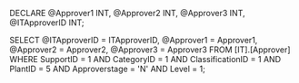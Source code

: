 DECLARE @Approver1 INT, @Approver2 INT, @Approver3 INT, @ITApproverID INT;

SELECT 
    @ITApproverID = ITApproverID, 
    @Approver1 = Approver1, 
    @Approver2 = Approver2, 
    @Approver3 = Approver3
FROM [IT].[Approver]
WHERE 
    SupportID = 1 
    AND CategoryID = 1 
    AND ClassificationID = 1 
    AND PlantID = 5
    AND Approverstage = 'N' 
    AND Level = 1;
